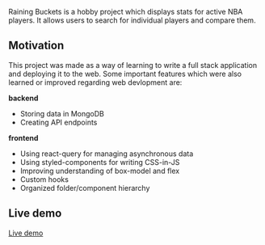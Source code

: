 Raining Buckets is a hobby project which displays stats for active NBA players. It allows users to search for individual players and compare them.

## Motivation

This project was made as a way of learning to write a full stack application and deploying it to the web.
Some important features which were also learned or improved regarding web devlopment are:

**backend**

- Storing data in MongoDB
- Creating API endpoints

**frontend**

- Using react-query for managing asynchronous data
- Using styled-components for writing CSS-in-JS
- Improving understanding of box-model and flex
- Custom hooks
- Organized folder/component hierarchy

## Live demo

[Live demo](https://fervent-jones-fa0dba.netlify.app/)
